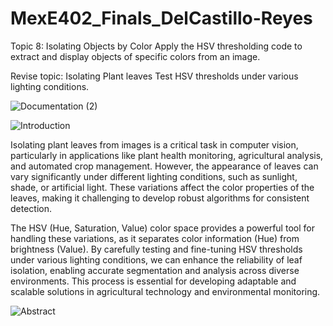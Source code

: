 # MexE402_Finals_DelCastillo-Reyes

Topic 8: Isolating Objects by Color
 Apply the HSV thresholding code to extract and display objects of specific colors from an image.

Revise topic: Isolating Plant leaves 
Test HSV thresholds under various lighting conditions.

![Documentation (2)](https://github.com/user-attachments/assets/18c422bd-d8cb-4436-a60b-0001ff7d4e9a)

![Introduction](https://github.com/user-attachments/assets/affe4841-7b2c-4393-bd4b-bf8e6c336e83)

Isolating plant leaves from images is a critical task in computer vision, particularly in applications like plant health monitoring, agricultural analysis, and automated crop management. However, the appearance of leaves can vary significantly under different lighting conditions, such as sunlight, shade, or artificial light. These variations affect the color properties of the leaves, making it challenging to develop robust algorithms for consistent detection.  

The HSV (Hue, Saturation, Value) color space provides a powerful tool for handling these variations, as it separates color information (Hue) from brightness (Value). By carefully testing and fine-tuning HSV thresholds under various lighting conditions, we can enhance the reliability of leaf isolation, enabling accurate segmentation and analysis across diverse environments. This process is essential for developing adaptable and scalable solutions in agricultural technology and environmental monitoring.  


![Abstract](https://github.com/user-attachments/assets/92b00675-f944-4405-933b-0b7adca11212)




